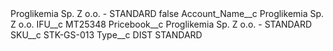 <?xml version="1.0" encoding="UTF-8"?>
<CustomMetadata xmlns="http://soap.sforce.com/2006/04/metadata" xmlns:xsi="http://www.w3.org/2001/XMLSchema-instance" xmlns:xsd="http://www.w3.org/2001/XMLSchema">
    <label>Proglikemia Sp. Z o.o. - STANDARD</label>
    <protected>false</protected>
    <values>
        <field>Account_Name__c</field>
        <value xsi:type="xsd:string">Proglikemia Sp. Z o.o.</value>
    </values>
    <values>
        <field>IFU__c</field>
        <value xsi:type="xsd:string">MT25348</value>
    </values>
    <values>
        <field>Pricebook__c</field>
        <value xsi:type="xsd:string">Proglikemia Sp. Z o.o. - STANDARD</value>
    </values>
    <values>
        <field>SKU__c</field>
        <value xsi:type="xsd:string">STK-GS-013</value>
    </values>
    <values>
        <field>Type__c</field>
        <value xsi:type="xsd:string">DIST STANDARD</value>
    </values>
</CustomMetadata>
